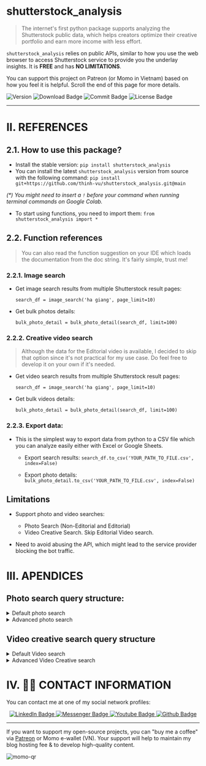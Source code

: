 # shutterstock_analysis
> The internet's first python package supports analyzing the Shutterstock public data, which helps creators optimize their creative portfolio and earn more income with less effort.

`shutterstock_analysis` relies on public APIs, similar to how you use the web browser to access Shutterstock service to provide you the underlay insights. It is **FREE** and has **NO LIMITATIONS**. 

You can support this project on Patreon (or Momo in Vietnam) based on how you feel it is helpful. Scroll the end of this page for more details.

<div>
  <img src="https://img.shields.io/pypi/pyversions/shutterstock_analysis?logoColor=brown&style=plastic" alt= "Version"/>
  <img src="https://img.shields.io/pypi/dm/shutterstock_analysis" alt="Download Badge"/>
  <img src="https://img.shields.io/github/last-commit/thinh-vu/shutterstock_analysis" alt="Commit Badge"/>
  <img src="https://img.shields.io/github/license/thinh-vu/shutterstock_analysis?color=red" alt="License Badge"/>
</div>

---

# II. REFERENCES
## 2.1. How to use this package?
- Install the stable version: `pip install shutterstock_analysis`
- You can install the latest `shutterstock_analysis` version from source with the following command:
`pip install git+https://github.com/thinh-vu/shutterstock_analysis.git@main`

_(*) You might need to insert a `!` before your command when running terminal commands on Google Colab._

- To start using functions, you need to import them: `from shutterstock_analysis import *`

## 2.2. Function references

> You can also read the function suggestion on your IDE which loads the documentation from the doc string. It's fairly simple, trust me!

### 2.2.1. Image search
- Get image search results from multiple Shutterstock result pages:
  
   `search_df = image_search('ha giang', page_limit=10)`

- Get bulk photos details:

  `bulk_photo_detail = bulk_photo_detail(search_df, limit=100)`

### 2.2.2. Creative video search
> Although the data for the Editorial video is available, I decided to skip that option since it's not practical for my use case. Do feel free to develop it on your own if it's needed.

- Get video search results from multiple Shutterstock result pages:
  
  `search_df = image_search('ha giang', page_limit=10)`

- Get bulk videos details:
  
  `bulk_photo_detail = bulk_photo_detail(search_df, limit=100)`

### 2.2.3. Export data:
- This is the simplest way to export data from python to a CSV file which you can analyze easily either with Excel or Google Sheets.
  - Export search results: `search_df.to_csv('YOUR_PATH_TO_FILE.csv', index=False)`

  - Export photo details: `bulk_photo_detail.to_csv('YOUR_PATH_TO_FILE.csv', index=False)`

## Limitations
- Support photo and video searches: 
  - Photo Search (Non-Editorial and Editorial)
  - Video Creative Search. Skip Editorial Video search.

- Need to avoid abusing the API, which might lead to the service provider blocking the bot traffic.

# III. APENDICES

## Photo search query structure:
  <details>
    <summary>Default photo search</summary>

  ```https://www.shutterstock.com/_next/data/abgKsgPYfFDoIqIr0JlX0/en/_shutterstock/search/ha-giang.json?image_type=photo&term=ha-giang```

  Default Search UI:

  ![default_search](https://raw.githubusercontent.com/thinh-vu/shutterstock_analysis/main/src/shutter_stock_default_photo_search_ui.png)

  </details>

  <details>
    <summary>Advanced photo search</summary>

  ```https://www.shutterstock.com/_next/data/abgKsgPYfFDoIqIr0JlX0/en/_shutterstock/search/ha-giang.json?image_type=photo&term=ha-giang&page=2&&contributor=Big+Pearl&category=Nature&sort=newest&release=editorial&mreleased=true&exclude=car%2C+bike&artistsInclude=VN&authentic=true```

  Advanced Search UI

  ![advanced_search](https://raw.githubusercontent.com/thinh-vu/shutterstock_analysis/main/src/shutter_stock_advanced_photo_search_ui.png)
      
  </details>

## Video creative search query structure
<details>
  <summary>Default Video search</summary>
  
  ```https://www.shutterstock.com/_next/data/qaf5FoOwtgZ0aXCZ3JlVY/en/_shutterstock/video/search/ha-giang.json?term=ha-giang```

</details>

<details>
  <summary>Advanced Video Creative search</summary>
  
  ```https://www.shutterstock.com/_next/data/qaf5FoOwtgZ0aXCZ3JlVY/en/_shutterstock/video/search/ha-giang.json?term=ha-giang&page=2&sort=newest&res=4k&aspect_ratio=16%3A9&duration=0-90&fps=30&mreleased=true&people_number=2&contributor=bui+minh+vu&artistsInclude=VN&exclude=car%2C+bike&release=editorial&category=Nature&safe=off```

</details>

# IV. 🙋‍♂️ CONTACT INFORMATION
You can contact me at one of my social network profiles:

<div id="badges" align="center">
  <a href="https://www.linkedin.com/in/thinh-vu">
    <img src="https://img.shields.io/badge/LinkedIn-blue?style=for-the-badge&logo=linkedin&logoColor=white" alt="LinkedIn Badge"/>
  </a>
  <a href="https://www.messenger.com/t/mr.thinh.ueh">
    <img src="https://img.shields.io/badge/Messenger-00B2FF?style=for-the-badge&logo=messenger&logoColor=white" alt="Messenger Badge"/>
  <a href="https://www.youtube.com/channel/UCYgG-bmk92OhYsP20TS0MbQ">
    <img src="https://img.shields.io/badge/YouTube-red?style=for-the-badge&logo=youtube&logoColor=white" alt="Youtube Badge"/>
  </a>
  </a>
    <a href="https://github.com/thinh-vu">
    <img src="https://img.shields.io/badge/GitHub-100000?style=for-the-badge&logo=github&logoColor=white" alt="Github Badge"/>
  </a>
</div>

---

If you want to support my open-source projects, you can "buy me a coffee" via [Patreon](https://patreon.com/thinhvu?utm_medium=clipboard_copy&utm_source=copyLink&utm_campaign=creatorshare_creator) or Momo e-wallet (VN). Your support will help to maintain my blog hosting fee & to develop high-quality content.

![momo-qr](https://github.com/thinh-vu/vnstock/blob/main/src/momo-qr-thinhvu.jpeg?raw=true)